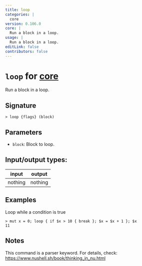 ```yaml
---
title: loop
categories: |
  core
version: 0.106.0
core: |
  Run a block in a loop.
usage: |
  Run a block in a loop.
editLink: false
contributors: false
---
```

<!-- This file is automatically generated. Please edit the command in https://github.com/nushell/nushell instead. -->

# `loop` for [core](/commands/categories/core.md)

<div class='command-title'>Run a block in a loop.</div>

## Signature

```> loop {flags} (block)```

## Parameters

 -  `block`: Block to loop.


## Input/output types:

| input   | output  |
| ------- | ------- |
| nothing | nothing |
## Examples

Loop while a condition is true
```nu
> mut x = 0; loop { if $x > 10 { break }; $x = $x + 1 }; $x
11
```

## Notes
This command is a parser keyword. For details, check:
  https://www.nushell.sh/book/thinking_in_nu.html